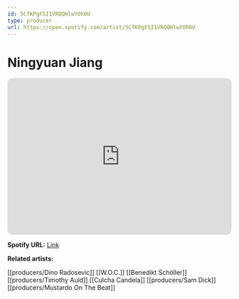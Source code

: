```yaml
---
id: 5CfKPgF5I1VRQQHlwYOh0U
type: producer
url: https://open.spotify.com/artist/5CfKPgF5I1VRQQHlwYOh0U
---
```

# Ningyuan Jiang

<iframe style="border-radius:12px" src="https://open.spotify.com/embed/artist/5CfKPgF5I1VRQQHlwYOh0U" width="100%" height="352" frameBorder="0" allowfullscreen="" allow="autoplay; clipboard-write; encrypted-media; fullscreen; picture-in-picture" loading="lazy"></iframe>

**Spotify URL:** [Link](https://open.spotify.com/artist/5CfKPgF5I1VRQQHlwYOh0U)

**Related artists:**

[[producers/Dino Radosevic]]
[[W.O.C.]]
[[Benedikt Schöller]]
[[producers/Timothy Auld]]
[[Culcha Candela]]
[[producers/Sam Dick]]
[[producers/Mustardo On The Beat]]
